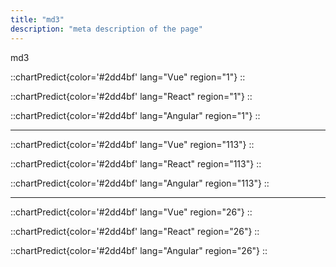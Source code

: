 ```yaml
---
title: "md3"
description: "meta description of the page"
---
```


md3

<!-- ::test
:: -->

<!-- ::multiLine{:lang='["php", "Vue", "React"]' region="113"}
:: -->

<!-- ::multiLine{region="113"}
:: -->

<!-- ::chart{color='#2dd4bf' lang="Vue" region="113"}
:: -->

::chartPredict{color='#2dd4bf' lang="Vue" region="1"}
::

::chartPredict{color='#2dd4bf' lang="React" region="1"}
::

::chartPredict{color='#2dd4bf' lang="Angular" region="1"}
::

---

::chartPredict{color='#2dd4bf' lang="Vue" region="113"}
::

::chartPredict{color='#2dd4bf' lang="React" region="113"}
::

::chartPredict{color='#2dd4bf' lang="Angular" region="113"}
::

---

::chartPredict{color='#2dd4bf' lang="Vue" region="26"}
::

::chartPredict{color='#2dd4bf' lang="React" region="26"}
::

::chartPredict{color='#2dd4bf' lang="Angular" region="26"}
::

<!-- ::ChartAllLang
:: -->
